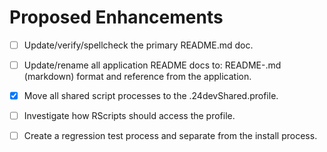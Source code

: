 # Proposed Enhancements
* [ ] Update/verify/spellcheck the primary README.md doc.
* [ ] Update/rename all application README docs to: README-<appName>.md (markdown) format and reference from the application.
* [x] Move all shared script processes to the .24devShared.profile.
* [ ] Investigate how RScripts should access the profile. 
* [ ] Create a regression test process and separate from the install process. 

